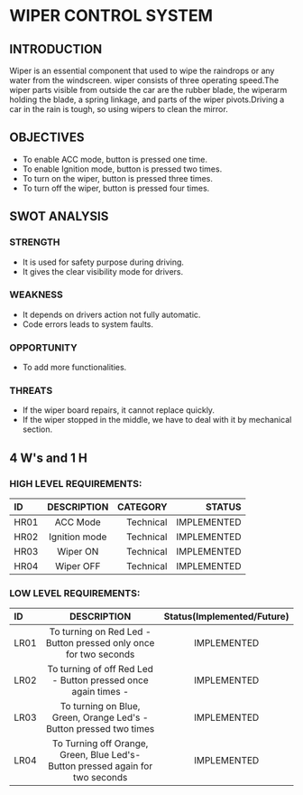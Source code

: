 # WIPER CONTROL SYSTEM
## INTRODUCTION
Wiper is an essential component that used to wipe the raindrops or any water from the windscreen. wiper consists of three operating speed.The wiper parts visible from outside the car are the rubber blade, the wiperarm holding the blade, a spring linkage, and parts of the wiper pivots.Driving a car in the rain is tough, so using wipers to clean the mirror.

## OBJECTIVES
  * To enable ACC mode, button is pressed one time.
  * To enable Ignition mode, button is pressed two times.
  * To turn on the wiper, button is pressed three times.
  * To turn off the wiper, button is pressed four times.

## SWOT ANALYSIS
### STRENGTH
  * It is used for safety purpose during driving.
  * It gives the clear visibility mode for drivers.
### WEAKNESS
  * It depends on drivers action not fully automatic.
  * Code errors leads to system faults.
### OPPORTUNITY
  * To add more functionalities.
### THREATS
  * If the wiper board repairs, it cannot replace quickly.
  * If the wiper stopped in the middle, we have to deal with it by mechanical section.

## 4 W's and 1 H







### HIGH LEVEL REQUIREMENTS:
| ID  |                 DESCRIPTION                           | CATEGORY  | STATUS      |
| :--- |     :---:                                             |      ---: |  ---:       |            
| HR01 | ACC Mode               | Technical | IMPLEMENTED |             
| HR02 | Ignition mode                  | Technical | IMPLEMENTED |         
| HR03 | Wiper ON       | Technical | IMPLEMENTED |
| HR04 | Wiper OFF            | Technical | IMPLEMENTED |

   
### LOW LEVEL REQUIREMENTS:
   | ID   |                    DESCRIPTION                                                                                              | Status(Implemented/Future) |
| :--- |                   :---:                                                                                                     |       :---:    |
| LR01 | To turning on Red Led - Button pressed only once for two seconds                                                            |  IMPLEMENTED               |          |
| LR02 | To turning of off Red Led - Button pressed once again times -                                       |  IMPLEMENTED               |  
| LR03 | To turning on Blue, Green, Orange Led's - Button pressed two times                                                        |  IMPLEMENTED               |  
| LR04 | To Turning off Orange, Green, Blue Led's- Button pressed again for two seconds                                                         |  IMPLEMENTED               |  
